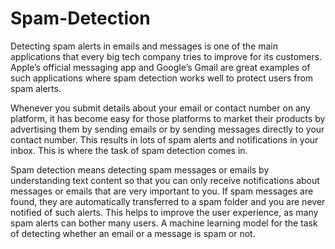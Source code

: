 # Spam-Detection
Detecting spam alerts in emails and messages is one of the main applications that every big tech company tries to improve for its customers. Apple’s official messaging app and Google’s Gmail are great examples of such applications where spam detection works well to protect users from spam alerts.




Whenever you submit details about your email or contact number on any platform, it has become easy for those platforms to market their products by advertising them by sending emails or by sending messages directly to your contact number. This results in lots of spam alerts and notifications in your inbox. This is where the task of spam detection comes in.

Spam detection means detecting spam messages or emails by understanding text content so that you can only receive notifications about messages or emails that are very important to you. If spam messages are found, they are automatically transferred to a spam folder and you are never notified of such alerts. This helps to improve the user experience, as many spam alerts can bother many users.
A machine learning model for the task of detecting whether an email or a message is spam or not.
